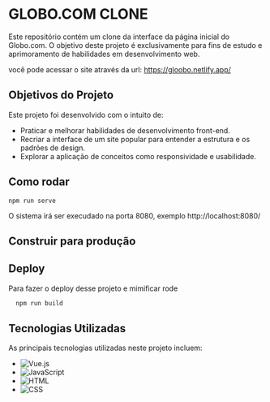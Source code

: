 
# GLOBO.COM CLONE

Este repositório contém um clone da interface da página inicial do Globo.com. O objetivo deste projeto é exclusivamente para fins de estudo e aprimoramento de habilidades em desenvolvimento web.

você pode acessar o site através da url: https://gloobo.netlify.app/

## Objetivos do Projeto

Este projeto foi desenvolvido com o intuito de:

- Praticar e melhorar habilidades de desenvolvimento front-end.
- Recriar a interface de um site popular para entender a estrutura e os padrões de design.
- Explorar a aplicação de conceitos como responsividade e usabilidade.



## Como rodar

```npm
npm run serve
```
O sistema irá ser execudado na porta 8080, exemplo  http://localhost:8080/

## Construir para produção


## Deploy

Para fazer o deploy desse projeto e mimificar rode

```bash
  npm run build
```



## Tecnologias Utilizadas

As principais tecnologias utilizadas neste projeto incluem:

- ![Vue.js](https://img.shields.io/badge/Vue.js-35495E?style=for-the-badge&logo=vue.js&logoColor=4FC08D)
- ![JavaScript](https://img.shields.io/badge/JavaScript-323330?style=for-the-badge&logo=javascript&logoColor=F7DF1E)
- ![HTML](https://img.shields.io/badge/HTML5-E34F26?style=for-the-badge&logo=html5&logoColor=white)
- ![CSS](https://img.shields.io/badge/CSS3-1572B6?style=for-the-badge&logo=css3&logoColor=white)


